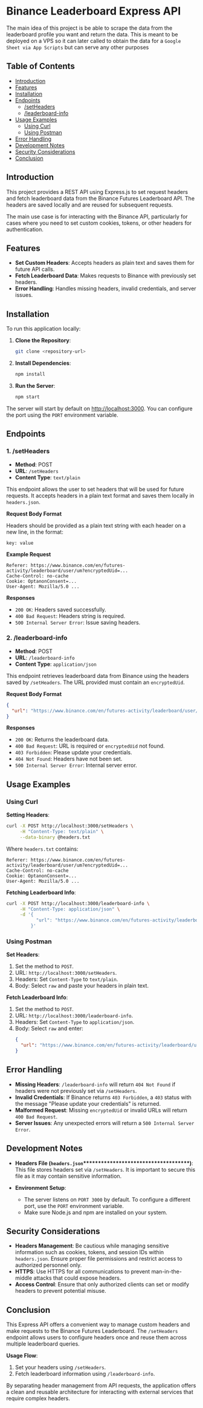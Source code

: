 # Binance Leaderboard Express API

The main idea of this project is be able to scrape the data from the leaderboard profile you want and return the data. This is meant to be deployed on a VPS so it can later called to obtain the data for a `Google Sheet via App Scripts` but can serve any other purposes

## Table of Contents

- [Introduction](#introduction)
- [Features](#features)
- [Installation](#installation)
- [Endpoints](#endpoints)
  - [/setHeaders](#setheaders)
  - [/leaderboard-info](#leaderboard-info)
- [Usage Examples](#usage-examples)
  - [Using Curl](#using-curl)
  - [Using Postman](#using-postman)
- [Error Handling](#error-handling)
- [Development Notes](#development-notes)
- [Security Considerations](#security-considerations)
- [Conclusion](#conclusion)

## Introduction

This project provides a REST API using Express.js to set request headers and fetch leaderboard data from the Binance Futures Leaderboard API. The headers are saved locally and are reused for subsequent requests.

The main use case is for interacting with the Binance API, particularly for cases where you need to set custom cookies, tokens, or other headers for authentication.

## Features

- **Set Custom Headers**: Accepts headers as plain text and saves them for future API calls.
- **Fetch Leaderboard Data**: Makes requests to Binance with previously set headers.
- **Error Handling**: Handles missing headers, invalid credentials, and server issues.

## Installation

To run this application locally:

1. **Clone the Repository**:
   ```sh
   git clone <repository-url>
   ```
2. **Install Dependencies**:
   ```sh
   npm install
   ```
3. **Run the Server**:
   ```sh
   npm start
   ```

The server will start by default on [http://localhost:3000](http://localhost:3000). You can configure the port using the `PORT` environment variable.

## Endpoints

### 1. /setHeaders

- **Method**: POST
- **URL**: `/setHeaders`
- **Content Type**: `text/plain`

This endpoint allows the user to set headers that will be used for future requests. It accepts headers in a plain text format and saves them locally in `headers.json`.

**Request Body Format**

Headers should be provided as a plain text string with each header on a new line, in the format:

```
key: value
```

**Example Request**

```
Referer: https://www.binance.com/en/futures-activity/leaderboard/user/um?encryptedUid=...
Cache-Control: no-cache
Cookie: OptanonConsent=...
User-Agent: Mozilla/5.0 ...
```

**Responses**

- `200 OK`: Headers saved successfully.
- `400 Bad Request`: Headers string is required.
- `500 Internal Server Error`: Issue saving headers.

### 2. /leaderboard-info

- **Method**: POST
- **URL**: `/leaderboard-info`
- **Content Type**: `application/json`

This endpoint retrieves leaderboard data from Binance using the headers saved by `/setHeaders`. The URL provided must contain an `encryptedUid`.

**Request Body Format**

```json
{
  "url": "https://www.binance.com/en/futures-activity/leaderboard/user/um?encryptedUid=102B4C19F6F04652B11EA318F28C3778"
}
```

**Responses**

- `200 OK`: Returns the leaderboard data.
- `400 Bad Request`: URL is required or `encryptedUid` not found.
- `403 Forbidden`: Please update your credentials.
- `404 Not Found`: Headers have not been set.
- `500 Internal Server Error`: Internal server error.

## Usage Examples

### Using Curl

**Setting Headers**:

```sh
curl -X POST http://localhost:3000/setHeaders \
     -H "Content-Type: text/plain" \
     --data-binary @headers.txt
```

Where `headers.txt` contains:

```
Referer: https://www.binance.com/en/futures-activity/leaderboard/user/um?encryptedUid=...
Cache-Control: no-cache
Cookie: OptanonConsent=...
User-Agent: Mozilla/5.0 ...
```

**Fetching Leaderboard Info**:

```sh
curl -X POST http://localhost:3000/leaderboard-info \
     -H "Content-Type: application/json" \
     -d '{
           "url": "https://www.binance.com/en/futures-activity/leaderboard/user/um?encryptedUid=102B4C19F6F04652B11EA318F28C3778"
         }'
```

### Using Postman

**Set Headers**:

1. Set the method to `POST`.
2. URL: `http://localhost:3000/setHeaders`.
3. Headers: Set `Content-Type` to `text/plain`.
4. Body: Select `raw` and paste your headers in plain text.

**Fetch Leaderboard Info**:

1. Set the method to `POST`.
2. URL: `http://localhost:3000/leaderboard-info`.
3. Headers: Set `Content-Type` to `application/json`.
4. Body: Select `raw` and enter:
   ```json
   {
     "url": "https://www.binance.com/en/futures-activity/leaderboard/user/um?encryptedUid=102B4C19F6F04652B11EA318F28C3778"
   }
   ```

## Error Handling

- **Missing Headers**: `/leaderboard-info` will return `404 Not Found` if headers were not previously set via `/setHeaders`.
- **Invalid Credentials**: If Binance returns `403 Forbidden`, a `403` status with the message "Please update your credentials" is returned.
- **Malformed Request**: Missing `encryptedUid` or invalid URLs will return `400 Bad Request`.
- **Server Issues**: Any unexpected errors will return a `500 Internal Server Error`.

## Development Notes

- **Headers File (********`headers.json`********\*\*\*\*\*\*\*\*\*\*\*\*\*\*\*\*\*\*\*\*\*\*\*\*\*\*\*\*\*\*\*\*\*\*\*\*)**: This file stores headers set via `/setHeaders`. It is important to secure this file as it may contain sensitive information.

- **Environment Setup**:

  - The server listens on `PORT 3000` by default. To configure a different port, use the `PORT` environment variable.
  - Make sure Node.js and npm are installed on your system.

## Security Considerations

- **Headers Management**: Be cautious while managing sensitive information such as cookies, tokens, and session IDs within `headers.json`. Ensure proper file permissions and restrict access to authorized personnel only.
- **HTTPS**: Use HTTPS for all communications to prevent man-in-the-middle attacks that could expose headers.
- **Access Control**: Ensure that only authorized clients can set or modify headers to prevent potential misuse.

## Conclusion

This Express API offers a convenient way to manage custom headers and make requests to the Binance Futures Leaderboard. The `/setHeaders` endpoint allows users to configure headers once and reuse them across multiple leaderboard queries.

**Usage Flow**:

1. Set your headers using `/setHeaders`.
2. Fetch leaderboard information using `/leaderboard-info`.

By separating header management from API requests, the application offers a clean and reusable architecture for interacting with external services that require complex headers.

